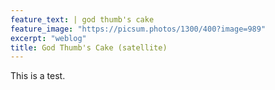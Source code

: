 ```yaml
---
feature_text: | god thumb's cake
feature_image: "https://picsum.photos/1300/400?image=989"
excerpt: "weblog"
title: God Thumb's Cake (satellite)
---
```


This is a test.


